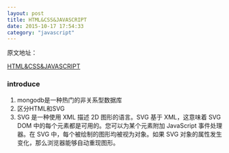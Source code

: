 ```yaml
---
layout: post
title: HTML&CSS&JAVASCRIPT
date: 2015-10-17 17:54:33
category: "javascript"
--- 
```


原文地址：

[HTML&CSS&JAVASCRIPT](https://www.coursera.org/learn/html-css-javascript/home/week/1)

### introduce

1. mongodb是一种热门的非关系型数据库
2. 区分HTML和SVG
3. SVG 是一种使用 XML 描述 2D 图形的语言。SVG 基于 XML，这意味着 SVG DOM 中的每个元素都是可用的。您可以为某个元素附加 JavaScript 事件处理器。在 SVG 中，每个被绘制的图形均被视为对象。如果 SVG 对象的属性发生变化，那么浏览器能够自动重现图形。

